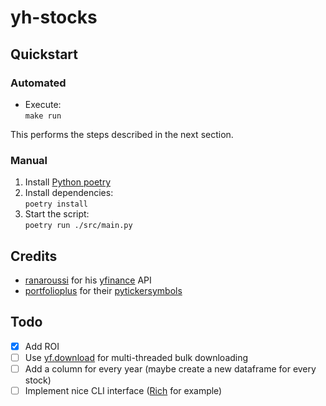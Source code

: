 # yh-stocks

## Quickstart
### Automated
* Execute:<br>
`make run`

This performs the  steps described in the next section.
### Manual
1. Install [Python poetry](https://python-poetry.org/docs/)
2. Install dependencies:<br>
  `poetry install`
3. Start the script:<br>
  `poetry run ./src/main.py`


## Credits
* [ranaroussi](https://github.com/ranaroussi) for his [yfinance](https://github.com/ranaroussi/yfinance) API
* [portfolioplus](https://github.com/portfolioplus) for their [pytickersymbols](https://github.com/portfolioplus/pytickersymbols)

## Todo
* [x] Add ROI
* [ ] Use [yf.download](https://aroussi.com/post/python-yahoo-finance) for multi-threaded bulk downloading
* [ ] Add a column for every year (maybe create a new dataframe for every stock)
* [ ] Implement nice CLI interface ([Rich](https://github.com/Textualize/rich) for example)
